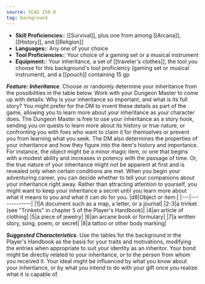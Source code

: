 ```yaml
---
source: SCAG 150.0
tag: background
---
```



- **Skill Proficiencies:**: [[Survival]], plus one from among [[Arcana]], [[History]], and [[Religion]]
- **Languages:**: Any one of your choice
- **Tool Proficiencies:**: Your choice of a gaming set or a musical instrument
- **Equipment:**: Your inheritance, a set of [[traveler's clothes]], the tool you choose for this background's tool proficiency (gaming set or musical instrument), and a [[pouch]] containing 15 gp


**_Feature: Inheritance_**. Choose or randomly determine your inheritance from the possibilities in the table below. Work with your Dungeon Master to come up with details: Why is your inheritance so important, and what is its full story? You might prefer for the DM to invent these details as part of the game, allowing you to learn more about your inheritance as your character does.
The Dungeon Master is free to use your inheritance as a story hook, sending you on quests to learn more about its history or true nature, or confronting you with foes who want to claim it for themselves or prevent you from learning what you seek. The DM also determines the properties of your inheritance and how they figure into the item's history and importance. For instance, the object might be a minor magic item, or one that begins with a modest ability and increases in potency with the passage of time. Or, the true nature of your inheritance might not be apparent at first and is revealed only when certain conditions are met.
When you begin your adventuring career, you can decide whether to tell your companions about your inheritance right away. Rather than attracting attention to yourself, you might want to keep your inheritance a secret until you learn more about what it means to you and what it can do for you.
|d8|Object or item:|
|---|-------------|
|1|A document such as a map, a letter, or a journal|
|2-3|a trinket (see "Trinkets" in chapter 5 of the Player's Handbook)|
|4|an article of clothing|
|5|a piece of jewelry|
|6|an arcane book or formulary|
|7|a written story, song, poem, or secret|
|8|a tattoo or other body marking|


**_Suggested Characteristics_**. Use the tables for the  background in the Player's Handbook as the basis for your traits and motivations, modifying the entries when appropriate to suit your identity as an inheritor.
Your bond might be directly related to your inheritance, or to the person from whom you received it. Your ideal might be influenced by what you know about your inheritance, or by what you intend to do with your gift once you realize what it is capable of.
